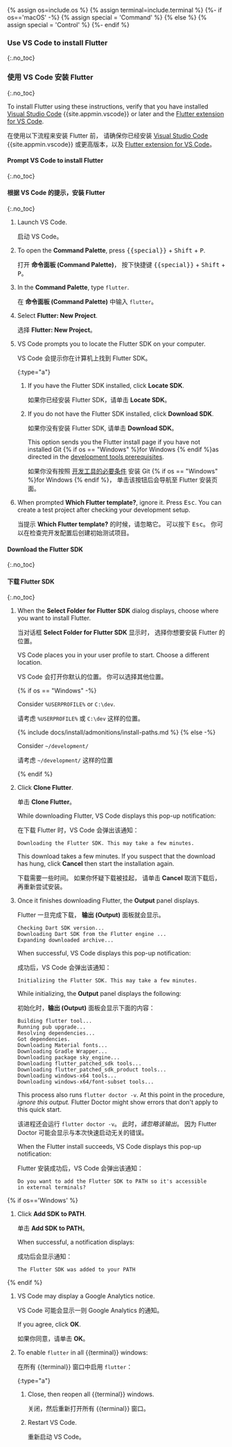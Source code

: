 {% assign os=include.os %}
{% assign terminal=include.terminal %}
{%- if os=='macOS' -%}
{% assign special = 'Command' %}
{% else %}
{% assign special = 'Control' %}
{%- endif %}

### Use VS Code to install Flutter
{:.no_toc}

### 使用 VS Code 安装 Flutter
{:.no_toc}

To install Flutter using these instructions, verify that
you have installed [Visual Studio Code][]
{{site.appmin.vscode}} or later and the [Flutter extension for VS Code][].

在使用以下流程来安装 Flutter 前，
请确保你已经安装 [Visual Studio Code][] {{site.appmin.vscode}} 
或更高版本，以及 [Flutter extension for VS Code][]。

#### Prompt VS Code to install Flutter
{:.no_toc}

#### 根据 VS Code 的提示，安装 Flutter
{:.no_toc}

1. Launch VS Code.

   启动 VS Code。

1. To open the **Command Palette**,
   press <kbd>{{special}}</kbd> + <kbd>Shift</kbd> + <kbd>P</kbd>.

   打开 **命令面板 (Command Palette)**，
   按下快捷键 <kbd>{{special}}</kbd> + <kbd>Shift</kbd> + <kbd>P</kbd>。

1. In the **Command Palette**, type `flutter`.

   在 **命令面板 (Command Palette)** 中输入 `flutter`。

1. Select **Flutter: New Project**.

   选择 **Flutter: New Project**。

1. VS Code prompts you to locate the Flutter SDK on your computer.

   VS Code 会提示你在计算机上找到 Flutter SDK。

   {:type="a"}
   1. If you have the Flutter SDK installed, click **Locate SDK**.

      如果你已经安装 Flutter SDK，请单击 **Locate SDK**。

   1. If you do not have the Flutter SDK installed,
      click **Download SDK**.

      如果你没有安装 Flutter SDK, 请单击 **Download SDK**。

      This option sends you the Flutter install page if you have not
      installed Git {% if os == "Windows" %}for Windows {% endif %}as directed in
      the [development tools prerequisites][].

      如果你没有按照 [开发工具的必要条件][development tools prerequisites] 
      安装 Git {% if os == "Windows" %}for Windows {% endif %}，
      单击该按钮后会导航至 Flutter 安装页面。

1. When prompted **Which Flutter template?**, ignore it.
   Press <kbd>Esc</kbd>.
   You can create a test project after checking your development setup.

   当提示 **Which Flutter template?** 的时候，请忽略它。
   可以按下 <kbd>Esc</kbd>。
   你可以在检查完开发配置后创建初始测试项目。

#### Download the Flutter SDK
{:.no_toc}

#### 下载 Flutter SDK
{:.no_toc}

1. When the **Select Folder for Flutter SDK** dialog displays,
   choose where you want to install Flutter.

   当对话框 **Select Folder for Flutter SDK** 显示时，
   选择你想要安装 Flutter 的位置。

   VS Code places you in your user profile to start.
   Choose a different location.

   VS Code 会打开你默认的位置。
   你可以选择其他位置。

   {% if os == "Windows" -%}

   Consider `%USERPROFILE%` or `C:\dev`.

   请考虑 `%USERPROFILE%` 或 `C:\dev` 这样的位置。

   {% include docs/install/admonitions/install-paths.md %}
   {% else -%}

   Consider `~/development/`

   请考虑 `~/development/` 这样的位置

   {% endif %}

1. Click **Clone Flutter**.

   单击 **Clone Flutter**。

   While downloading Flutter, VS Code displays this pop-up notification:

   在下载 Flutter 时，VS Code 会弹出该通知：

   ```terminal
   Downloading the Flutter SDK. This may take a few minutes.
   ```

   This download takes a few minutes.
   If you suspect that the download has hung, click **Cancel** then
   start the installation again.

   下载需要一些时间。
   如果你怀疑下载被挂起，
   请单击 **Cancel** 取消下载后，
   再重新尝试安装。

1. Once it finishes downloading Flutter, the **Output** panel displays.

   Flutter 一旦完成下载，
   **输出 (Output)** 面板就会显示。

   ```terminal
   Checking Dart SDK version...
   Downloading Dart SDK from the Flutter engine ...
   Expanding downloaded archive...
   ```

   When successful, VS Code displays this pop-up notification:

   成功后，VS Code 会弹出该通知：

   ```terminal
   Initializing the Flutter SDK. This may take a few minutes.
   ```

   While initializing, the **Output** panel displays the following:

   初始化时，**输出 (Output)** 面板会显示下面的内容：

   ```terminal
   Building flutter tool...
   Running pub upgrade...
   Resolving dependencies...
   Got dependencies.
   Downloading Material fonts...
   Downloading Gradle Wrapper...
   Downloading package sky_engine...
   Downloading flutter_patched_sdk tools...
   Downloading flutter_patched_sdk_product tools...
   Downloading windows-x64 tools...
   Downloading windows-x64/font-subset tools...
   ```

   This process also runs `flutter doctor -v`.
   At this point in the procedure, _ignore this output._
   Flutter Doctor might show errors that don't apply to this quick start.

   该进程还会运行 `flutter doctor -v`。
   此时，*请忽略该输出*。
   因为 Flutter Doctor 可能会显示与本次快速启动无关的错误。

   When the Flutter install succeeds, VS Code displays this pop-up notification:

   Flutter 安装成功后，VS Code 会弹出该通知：

   ```terminal
   Do you want to add the Flutter SDK to PATH so it's accessible
   in external terminals?
   ```

{% if os=='Windows' %}

1. Click **Add SDK to PATH**.

   单击 **Add SDK to PATH**。

   When successful, a notification displays:

   成功后会显示通知：

   ```terminal
   The Flutter SDK was added to your PATH
   ```

{% endif %}

1. VS Code may display a Google Analytics notice.

   VS Code 可能会显示一则 Google Analytics 的通知。

   If you agree, click **OK**.

   如果你同意，请单击 **OK**。

1. To enable `flutter` in all {{terminal}} windows:

   在所有 {{terminal}} 窗口中启用 `flutter`：

   {:type="a"}
   1. Close, then reopen all {{terminal}} windows.

      关闭，然后重新打开所有 {{terminal}} 窗口。

   1. Restart VS Code.

      重新启动 VS Code。

[development tools prerequisites]: #development-tools
[Visual Studio Code]: https://code.visualstudio.com/docs/setup/mac
[Flutter extension for VS Code]: https://marketplace.visualstudio.com/items?itemName=Dart-Code.flutter
